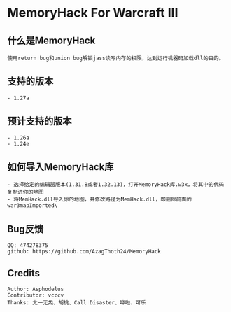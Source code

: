 # MemoryHack For Warcraft III

## 什么是MemoryHack
    使用return bug和union bug解锁jass读写内存的权限，达到运行机器码加载dll的目的。

## 支持的版本
    - 1.27a

## 预计支持的版本
    - 1.26a
    - 1.24e

## 如何导入MemoryHack库
    - 选择给定的编辑器版本(1.31.8或者1.32.13)，打开MemoryHack库.w3x，将其中的代码复制进你的地图
    - 将MemHack.dll导入你的地图，并修改路径为MemHack.dll，即删除前面的war3mapImported\

## Bug反馈
    QQ: 474278375
    github: https://github.com/AzagThoth24/MemoryHack

## Credits
    Author: Asphodelus
    Contributor: vcccv
    Thanks: 太一无炁、胡桃、Call Disaster、哗啦、可乐
